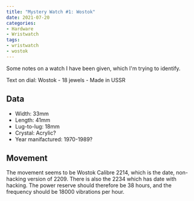 ```yaml
---
title: "Mystery Watch #1: Wostok"
date: 2021-07-20
categories:
- Hardware
- Wristwatch
tags:
- wristwatch
- wostok
---
```


Some notes on a watch I have been given, which I'm trying to identify.

Text on dial: Wostok - 18 jewels - Made in USSR

## Data

* Width: 33mm
* Length: 41mm
* Lug-to-lug: 18mm
* Crystal: Acrylic?
* Year manifactured: 1970-1989?

## Movement
The movement seems to be Wostok Calibre 2214, which is the date, non-hacking version of 2209. There is also the 2234 which has date with hacking. The power reserve should therefore be 38 hours, and the frequency should be 18000 vibrations per hour.
